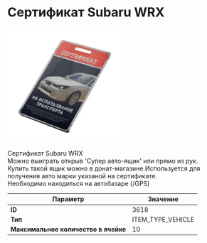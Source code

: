 # Сертификат Subaru WRX

![Item Image](../img/3618.webp?raw=true)

Сертификат Subaru WRX<br>Можно выиграть открыв 'Супер авто-ящик' или прямо из рук.<br>Купить такой ящик можно в донат-магазине.Используется для получения авто марки указаной на сертификате.<br>Необходимо находиться на автобазаре (/GPS)


| Параметр | Значение |
|----------|----------|
| **ID** | 3618 |
| **Тип** | ITEM_TYPE_VEHICLE |
| **Максимальное количество в ячейке** | 10 |

